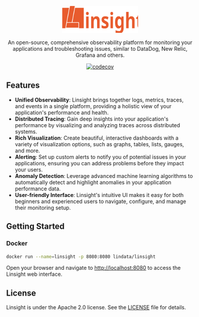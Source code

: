 <p align="center">
  <img src="./web/src/images/logo_title.svg" alt="linsight-logo" height="72" />

  <p align="center">
	An open-source, comprehensive observability platform for monitoring your applications and troubleshooting issues, similar to DataDog, New Relic, Grafana and others.
  </p>
</p>

<div align="center">

[![codecov](https://codecov.io/gh/lindb/linsight/branch/develop/graph/badge.svg)](https://codecov.io/gh/lindb/linsight)

</div>

## Features

- **Unified Observability**: Linsight brings together logs, metrics, traces, and events in a single platform, providing a holistic view of your application's performance and health.
- **Distributed Tracing**: Gain deep insights into your application's performance by visualizing and analyzing traces across distributed systems.
- **Rich Visualization**: Create beautiful, interactive dashboards with a variety of visualization options, such as graphs, tables, lists, gauges, and more.
- **Alerting**: Set up custom alerts to notify you of potential issues in your applications, ensuring you can address problems before they impact your users.
- **Anomaly Detection**: Leverage advanced machine learning algorithms to automatically detect and highlight anomalies in your application performance data.
- **User-friendly Interface**: Linsight's intuitive UI makes it easy for both beginners and experienced users to navigate, configure, and manage their monitoring setup.

## Getting Started

### Docker

```sh
docker run --name=linsight -p 8080:8080 lindata/linsight
```

Open your browser and navigate to [http://localhost:8080](http://localhost:8080) to access the Linsight web interface.

## License

Linsight is under the Apache 2.0 license. See the [LICENSE](LICENSE) file for details.

